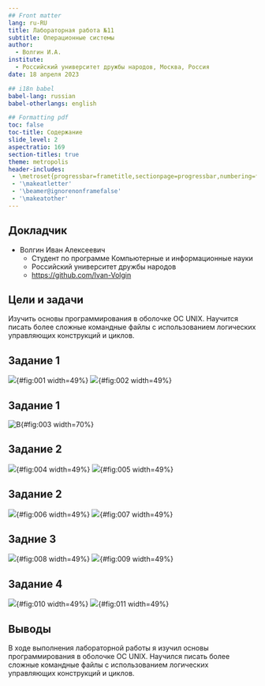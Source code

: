 ```yaml
---
## Front matter
lang: ru-RU
title: Лабораторная работа №11
subtitle: Операционные системы
author:
  - Волгин И.А.
institute:
  - Российский университет дружбы народов, Москва, Россия
date: 18 апреля 2023

## i18n babel
babel-lang: russian
babel-otherlangs: english

## Formatting pdf
toc: false
toc-title: Содержание
slide_level: 2
aspectratio: 169
section-titles: true
theme: metropolis
header-includes:
 - \metroset{progressbar=frametitle,sectionpage=progressbar,numbering=fraction}
 - '\makeatletter'
 - '\beamer@ignorenonframefalse'
 - '\makeatother'
---
```


## Докладчик

* Волгин Иван Алексеевич
  * Студент по программе Компьютерные и информационные науки
  * Российский университет дружбы народов
  * <https://github.com/Ivan-Volgin>

## Цели и задачи

Изучить основы программирования в оболочке ОС UNIX. Научится писать более сложные командные файлы с использованием логических управляющих конструкций и циклов.

## Задание 1

![](image/1.png){#fig:001 width=49%}
![](image/2.png){#fig:002 width=49%}

## Задание 1

![В](image/3.png){#fig:003 width=70%}

## Задание 2

![](image/4.png){#fig:004 width=49%}
![](image/5.png){#fig:005 width=49%}

## Задание 2 

![](image/6.png){#fig:006 width=49%}
![](image/7.png){#fig:007 width=49%}

## Задние 3

![](image/8.png){#fig:008 width=49%}
![](image/9.png){#fig:009 width=49%}

## Задание 4

![](image/10.png){#fig:010 width=49%}
![](image/11.png){#fig:011 width=49%}

## Выводы

В ходе выполнения лабораторной работы я изучил основы программирования в оболочке ОС UNIX. Научился писать более сложные командные файлы с использованием логических управляющих конструкций и циклов.

